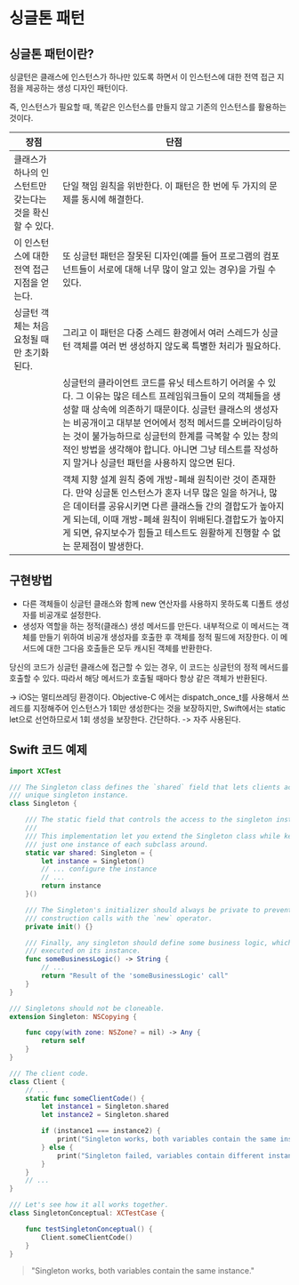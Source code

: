 # 싱글톤 패턴
## 싱글톤 패턴이란?
싱글턴은 클래스에 인스턴스가 하나만 있도록 하면서 이 인스턴스에 대한 전역 접근​ 지점을 제공하는 생성 디자인 패턴이다.

즉, 인스턴스가 필요할 때, 똑같은 인스턴스를 만들지 않고 기존의 인스턴스를 활용하는 것이다.

|장점|단점|
|---|---|
|클래스가 하나의 인스턴트만 갖는다는 것을 확신할 수 있다.|단일 책임 원칙을 위반한다. 이 패턴은 한 번에 두 가지의 문제를 동시에 해결한다.|
|이 인스턴스에 대한 전역 접근 지점을 얻는다.| 또 싱글턴 패턴은 잘못된 디자인​(예를 들어 프로그램의 컴포넌트들이 서로에 대해 너무 많이 알고 있는 경우)​을 가릴 수 있다.|
|싱글턴 객체는 처음 요청될 때만 초기화된다.|그리고 이 패턴은 다중 스레드 환경에서 여러 스레드가 싱글턴 객체를 여러 번 생성하지 않도록 특별한 처리가 필요하다.|
||싱글턴의 클라이언트 코드를 유닛 테스트하기 어려울 수 있다. 그 이유는 많은 테스트 프레임워크들이 모의 객체들을 생성할 때 상속에 의존하기 때문이다. 싱글턴 클래스의 생성자는 비공개이고 대부분 언어에서 정적 메서드를 오버라이딩하는 것이 불가능하므로 싱글턴의 한계를 극복할 수 있는 창의적인 방법을 생각해야 합니다. 아니면 그냥 테스트를 작성하지 말거나 싱글턴 패턴을 사용하지 않으면 된다.|
||객체 지향 설계 원칙 중에 개방-폐쇄 원칙이란 것이 존재한다. 만약 싱글톤 인스턴스가 혼자 너무 많은 일을 하거나, 많은 데이터를 공유시키면 다른 클래스들 간의 결합도가 높아지게 되는데, 이때 개방-폐쇄 원칙이 위배된다.결합도가 높아지게 되면, 유지보수가 힘들고 테스트도 원활하게 진행할 수 없는 문제점이 발생한다.|

## 구현방법
- 다른 객체들이 싱글턴 클래스와 함께 new 연산자를 사용하지 못하도록 디폴트 생성자를 비공개로 설정한다.
- 생성자 역할을 하는 정적(클래스) 생성 메서드를 만든다. 내부적으로 이 메서드는 객체를 만들기 위하여 비공개 생성자를 호출한 후 객체를 정적 필드에 저장한다. 이 메서드에 대한 그다음 호출들은 모두 캐시된 객체를 반환한다.

당신의 코드가 싱글턴 클래스에 접근할 수 있는 경우, 이 코드는 싱글턴의 정적 메서드를 호출할 수 있다. 따라서 해당 메서드가 호출될 때마다 항상 같은 객체가 반환된다.

-> iOS는 멀티쓰레딩 환경이다. Objective-C 에서는 dispatch_once_t를 사용해서 쓰레드를 지정해주어 인스턴스가 1회만 생성한다는 것을 보장하지만, Swift에서는 static let으로 선언하므로서 1회 생성을 보장한다. 간단하다. -> 자주 사용된다.

## Swift 코드 예제
```swift
import XCTest

/// The Singleton class defines the `shared` field that lets clients access the
/// unique singleton instance.
class Singleton {

    /// The static field that controls the access to the singleton instance.
    ///
    /// This implementation let you extend the Singleton class while keeping
    /// just one instance of each subclass around.
    static var shared: Singleton = {
        let instance = Singleton()
        // ... configure the instance
        // ...
        return instance
    }()

    /// The Singleton's initializer should always be private to prevent direct
    /// construction calls with the `new` operator.
    private init() {}

    /// Finally, any singleton should define some business logic, which can be
    /// executed on its instance.
    func someBusinessLogic() -> String {
        // ...
        return "Result of the 'someBusinessLogic' call"
    }
}

/// Singletons should not be cloneable.
extension Singleton: NSCopying {

    func copy(with zone: NSZone? = nil) -> Any {
        return self
    }
}

/// The client code.
class Client {
    // ...
    static func someClientCode() {
        let instance1 = Singleton.shared
        let instance2 = Singleton.shared

        if (instance1 === instance2) {
            print("Singleton works, both variables contain the same instance.")
        } else {
            print("Singleton failed, variables contain different instances.")
        }
    }
    // ...
}

/// Let's see how it all works together.
class SingletonConceptual: XCTestCase {

    func testSingletonConceptual() {
        Client.someClientCode()
    }
}
```

> "Singleton works, both variables contain the same instance."